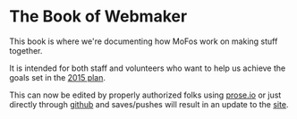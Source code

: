 The Book of Webmaker
=====

This book is where we're documenting how MoFos work on making stuff together.

It is intended for both staff and volunteers who want to help us achieve the goals set in the [2015 plan](/learning2015/plan).

This can now be edited by properly authorized folks using [prose.io](http://prose.io/#MozillaFoundation/book.webmaker.org) or just directly through [github](https://github.com/MozillaFoundation/book.webmaker.org/) and saves/pushes will result in an update to the [site](http://mofobook.s3-website-us-west-2.amazonaws.com/).


